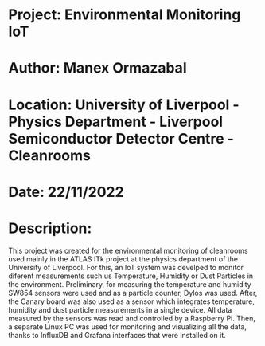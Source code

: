 # Project: Environmental Monitoring IoT
# Author: Manex Ormazabal
# Location: University of Liverpool - Physics Department - Liverpool Semiconductor Detector Centre - Cleanrooms
# Date: 22/11/2022
# Description:
This project was created for the environmental monitoring of cleanrooms used mainly in the ATLAS ITk project at the physics department of the University of Liverpool. For this, an IoT system was develped to monitor diferent measurements such us Temperature, Humidity or Dust Particles in the environment.
Preliminary, for measuring the temperature and humidity SW854 sensors were used and as a particle counter, Dylos was used.
After, the Canary board was also used as a sensor which integrates temperature, humidity and dust particle measurements in a single device.
All data measured by the sensors was read and controlled by a Raspberry Pi. Then, a separate Linux PC was used for monitoring and visualizing all the data, thanks to InfluxDB and Grafana interfaces that were installed on it.
